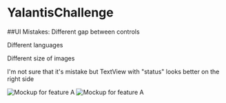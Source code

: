 # YalantisChallenge

##UI Mistakes:
Different gap between controls

Different languages

Different size of images

I'm not sure that it's mistake but TextView with "status" looks better on the right side

![Mockup for feature A](https://pp.vk.me/c630224/v630224277/25828/n6eRHPjUy8E.jpg)
![Mockup for feature A](https://pp.vk.me/c621429/v621429277/23057/PW-7chciTcw.jpg)
